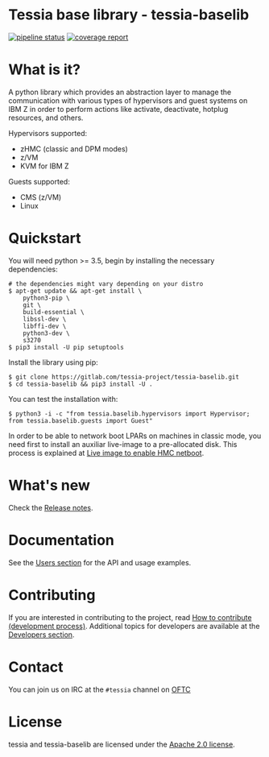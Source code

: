 <!--
Copyright 2016, 2017 IBM Corp.

Licensed under the Apache License, Version 2.0 (the "License");
you may not use this file except in compliance with the License.
You may obtain a copy of the License at

   http://www.apache.org/licenses/LICENSE-2.0

Unless required by applicable law or agreed to in writing, software
distributed under the License is distributed on an "AS IS" BASIS,
WITHOUT WARRANTIES OR CONDITIONS OF ANY KIND, either express or implied.
See the License for the specific language governing permissions and
limitations under the License.
-->
# Tessia base library - tessia-baselib

[![pipeline status](https://gitlab.com/tessia-project/tessia-baselib/badges/master/build.svg)](https://gitlab.com/tessia-project/tessia-baselib/commits/master)
[![coverage report](https://gitlab.com/tessia-project/tessia-baselib/badges/master/coverage.svg?job=unittest)](https://gitlab.com/tessia-project/tessia-baselib/commits/master)

# What is it?

A python library which provides an abstraction layer to manage the communication with various types of hypervisors and guest systems on IBM Z in order to perform
actions like activate, deactivate, hotplug resources, and others.

Hypervisors supported:

- zHMC (classic and DPM modes)
- z/VM
- KVM for IBM Z

Guests supported:

- CMS (z/VM)
- Linux

# Quickstart

You will need python >= 3.5, begin by installing the necessary dependencies:

```
# the dependencies might vary depending on your distro
$ apt-get update && apt-get install \
    python3-pip \
    git \
    build-essential \
    libssl-dev \
    libffi-dev \
    python3-dev \
    s3270
$ pip3 install -U pip setuptools
```

Install the library using pip:

```
$ git clone https://gitlab.com/tessia-project/tessia-baselib.git
$ cd tessia-baselib && pip3 install -U .
```

You can test the installation with:

```
$ python3 -i -c "from tessia.baselib.hypervisors import Hypervisor; from tessia.baselib.guests import Guest"
```

In order to be able to network boot LPARs on machines in classic mode, you need first to install an auxiliar live-image to a pre-allocated disk.
This process is explained at [Live image to enable HMC netboot](doc/users/live_image.md).

# What's new

Check the [Release notes](doc/releases.md).

# Documentation

See the [Users section](doc/index.md#users) for the API and usage examples.

# Contributing

If you are interested in contributing to the project, read [How to contribute (development process)](doc/developers/contributing.md).
Additional topics for developers are available at the [Developers section](doc/index.md#developers).

# Contact

You can join us on IRC at the `#tessia` channel on [OFTC](http://www.oftc.net)

# License

tessia and tessia-baselib are licensed under the [Apache 2.0 license](LICENSE).
